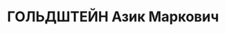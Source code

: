 ---
title: ГОЛЬДШТЕЙН Азик Маркович
description: "Род. в 1903, Гродненская губ., г. Слоним, еврей, обр.: высшее, член\
  \ ВКП(б). Проживал: Москва, Тверской бул., д. 6, кв. 4. Начальник Управления учебных\
  \ заведений Госбанка СССР \n  Арестован 25.09.1937. Обв. в участии в к.-р. шпионско-террористической\
  \ организации. Приговор: ВК ВС СССР, 02.12.1937 – ВМН. Расстрелян 02.12.1937, г.Москва.\
  \ \n  Реабилитирован ВК ВС СССР сентябрь 1956"
---